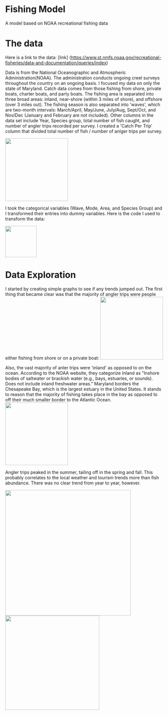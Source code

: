 # Fishing Model
A model based on NOAA recreational fishing data

# The data
Here is a link to the data: [link] (https://www.st.nmfs.noaa.gov/recreational-fisheries/data-and-documentation/queries/index)

Data is from the National Oceanographic and Atmospheric Administration(NOAA). The administration conducts ongoing creel surveys throughout the country on an ongoing basis. I focused my data on only the state of Maryland. Catch data comes from those fishing from shore, private boats, charter boats, and party boats. The fishing area is separated into three broad areas: inland, near-shore (within 3 miles of shore), and offshore (over 3 miles out). The fishing season is also separated into 'waves', which are two-month intervals: March/April, May/June, July/Aug, Sept/Oct, and Nov/Dec (January and February are not included). Other columns in the data set include Year, Species group, total number of fish caught, and number of angler trips recorded per survey. I created a 'Catch Per Trip' column that divided total number of fish / number of anlger trips per survey.

<img src="https://user-images.githubusercontent.com/63068643/115759482-49833e00-a36e-11eb-8cd8-fdbfe7ef79d4.JPG" height="200" />

I took the categorical variables (Wave, Mode, Area, and Species Group) and I transformed their entries into dummy variables. Here is the code I used to transform the data:

<img src="https://user-images.githubusercontent.com/63068643/115760166-08d7f480-a36f-11eb-8c98-b44c656c2801.JPG" height="100" />

# Data Exploration
I started by creating simple graphs to see if any trends jumped out. The first thing that became clear was that the majority of angler trips were people either fishing from shore or on a private boat:
<img src="https://user-images.githubusercontent.com/63068643/115761983-f494f700-a370-11eb-998a-a4a3b0473f90.JPG" height="200" />

Also, the vast majority of anler trips were 'inland' as opposed to on the ocean. According to the NOAA website, they categorize Inland as "Inshore bodies of saltwater or brackish water (e.g., bays, estuaries, or sounds). Does not include inland freshwater areas." Maryland borders the Chesapeake Bay, which is the largest estuary in the United States. It stands to reason that the majority of fishing takes place in the bay as opposed to off their much smaller border to the Atlantic Ocean.
<img src="https://user-images.githubusercontent.com/63068643/115761993-f8c11480-a370-11eb-8cd9-2df750cfb929.JPG" height="200" />


Angler trips peaked in the summer, tailing off in the spring and fall. This probably correlates to the local weather and tourism trends more than fish abundance. There was no clear trend from year to year, however.

<img src="https://user-images.githubusercontent.com/63068643/115887431-ece05b80-a41f-11eb-82d3-6fd6ea15b17f.JPG" height="400" /> <img src="https://user-images.githubusercontent.com/63068643/115887438-ef42b580-a41f-11eb-917c-31bfaf9b26f0.JPG" height="300" />

